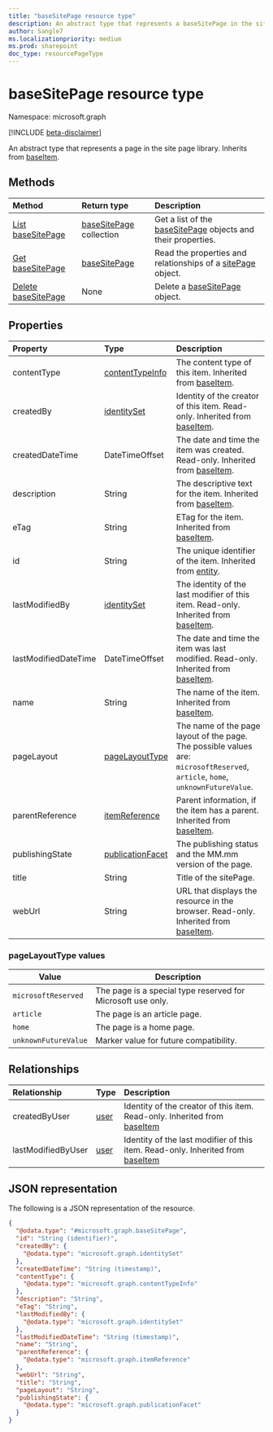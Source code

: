 ```yaml
---
title: "baseSitePage resource type"
description: An abstract type that represents a baseSitePage in the site page library.
author: Sangle7
ms.localizationpriority: medium
ms.prod: sharepoint
doc_type: resourcePageType
---
```


# baseSitePage resource type

Namespace: microsoft.graph

[!INCLUDE [beta-disclaimer](../../includes/beta-disclaimer.md)]

An abstract type that represents a page in the site page library.
Inherits from [baseItem](../resources/baseitem.md).

## Methods

| Method                                               | Return type                                             | Description                                                                                  |
| :--------------------------------------------------- | :------------------------------------------------------ | :------------------------------------------------------------------------------------------- |
| [List baseSitePage](../api/baseSitePage-list.md)     | [baseSitePage](../resources/baseSitePage.md) collection | Get a list of the [baseSitePage](../resources/baseSitePage.md) objects and their properties. |
| [Get baseSitePage](../api/baseSitePage-get.md)       | [baseSitePage](../resources/sitepage.md)                | Read the properties and relationships of a [sitePage](../resources/sitepage.md) object.      |
| [Delete baseSitePage](../api/baseSitePage-delete.md) | None                                                    | Delete a [baseSitePage](../resources/baseSitePage.md) object.                               |

## Properties

| Property             | Type                                                                 | Description                                                                                                                     |
| :------------------- | :------------------------------------------------------------------- | :------------------------------------------------------------------------------------------------------------------------------ |
| contentType          | [contentTypeInfo](../resources/contentTypeInfo.md)                   | The content type of this item. Inherited from [baseItem](../resources/baseitem.md).                                                                            |
| createdBy            | [identitySet](../resources/identityset.md)                           |  Identity of the creator of this item. Read-only. Inherited from [baseItem](../resources/baseitem.md).                                                                            |
| createdDateTime      | DateTimeOffset                                                       | The date and time the item was created. Read-only. Inherited from [baseItem](../resources/baseitem.md).                                                                            |
| description          | String                                                               | The descriptive text for the item. Inherited from [baseItem](../resources/baseitem.md).                                                                            |
| eTag                 | String                                                               | ETag for the item. Inherited from [baseItem](../resources/baseitem.md).                                                                            |
| id                   | String                                                               | The unique identifier of the item. Inherited from [entity](../resources/entity.md).                                                                                |
| lastModifiedBy       | [identitySet](../resources/identityset.md)                           | The identity of the last modifier of this item. Read-only. Inherited from [baseItem](../resources/baseitem.md).                                                                            |
| lastModifiedDateTime | DateTimeOffset                                                       | The date and time the item was last modified. Read-only. Inherited from [baseItem](../resources/baseitem.md).                                                                            |
| name                 | String                                                               | The name of the item. Inherited from [baseItem](../resources/baseitem.md).    |
| pageLayout           | [pageLayoutType](../resources/basesitepage.md#pagelayouttype-values) | The name of the page layout of the page. The possible values are: `microsoftReserved`, `article`, `home`, `unknownFutureValue`. |
| parentReference      | [itemReference](../resources/itemreference.md)                       | Parent information, if the item has a parent. Inherited from [baseItem](../resources/baseitem.md).                                                                            |
| publishingState      | [publicationFacet](../resources/publicationfacet.md)                 | The publishing status and the MM.mm version of the page.                                                                        |
| title                | String                                                               | Title of the sitePage.                                                                                                          |
| webUrl               | String                                                               | URL that displays the resource in the browser. Read-only. Inherited from [baseItem](../resources/baseitem.md).                                                                            |

### pageLayoutType values

| Value                | Description                                                     |
| -------------------- | --------------------------------------------------------------- |
| `microsoftReserved`  | The page is a special type reserved for Microsoft use only. |
| `article`            | The page is an article page.                                    |
| `home`               | The page is a home page.                                        |
| `unknownFutureValue` | Marker value for future compatibility.                          |

## Relationships

| Relationship       | Type                         | Description                                                                                                |
| :----------------- | :--------------------------- | :--------------------------------------------------------------------------------------------------------- |
| createdByUser      | [user](../resources/user.md) | Identity of the creator of this item. Read-only. Inherited from [baseItem](../resources/baseitem.md)       |
| lastModifiedByUser | [user](../resources/user.md) | Identity of the last modifier of this item. Read-only. Inherited from [baseItem](../resources/baseitem.md) |

## JSON representation

The following is a JSON representation of the resource.

<!-- {
  "blockType": "resource",
  "keyProperty": "id",
  "@odata.type": "microsoft.graph.baseSitePage",
  "baseType": "microsoft.graph.baseItem",
  "openType": true
}
-->

```json
{
  "@odata.type": "#microsoft.graph.baseSitePage",
  "id": "String (identifier)",
  "createdBy": {
    "@odata.type": "microsoft.graph.identitySet"
  },
  "createdDateTime": "String (timestamp)",
  "contentType": {
    "@odata.type": "microsoft.graph.contentTypeInfo"
  },
  "description": "String",
  "eTag": "String",
  "lastModifiedBy": {
    "@odata.type": "microsoft.graph.identitySet"
  },
  "lastModifiedDateTime": "String (timestamp)",
  "name": "String",
  "parentReference": {
    "@odata.type": "microsoft.graph.itemReference"
  },
  "webUrl": "String",
  "title": "String",
  "pageLayout": "String",
  "publishingState": {
    "@odata.type": "microsoft.graph.publicationFacet"
  }
}
```
